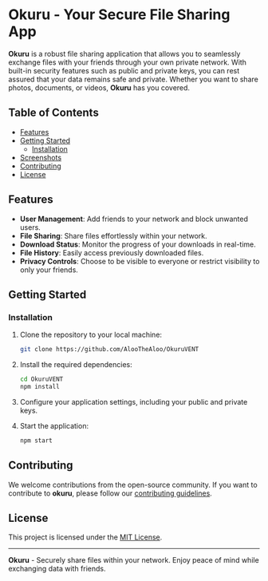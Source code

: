 # Okuru - Your Secure File Sharing App

**Okuru** is a robust file sharing application that allows you to seamlessly exchange files with your friends through your own private network. With built-in security features such as public and private keys, you can rest assured that your data remains safe and private. Whether you want to share photos, documents, or videos, **Okuru** has you covered.

## Table of Contents

- [Features](#features)
- [Getting Started](#getting-started)
  - [Installation](#installation)
- [Screenshots](#screenshots)
- [Contributing](#contributing)
- [License](#license)

## Features

- **User Management**: Add friends to your network and block unwanted users.
- **File Sharing**: Share files effortlessly within your network.
- **Download Status**: Monitor the progress of your downloads in real-time.
- **File History**: Easily access previously downloaded files.
- **Privacy Controls**: Choose to be visible to everyone or restrict visibility to only your friends.

## Getting Started

### Installation

1. Clone the repository to your local machine:

   ```bash
   git clone https://github.com/AlooTheAloo/OkuruVENT
   ```

2. Install the required dependencies:

   ```bash
   cd OkuruVENT
   npm install
   ```

3. Configure your application settings, including your public and private keys.

4. Start the application:

   ```bash
   npm start
   ```
   
## Contributing

We welcome contributions from the open-source community. If you want to contribute to **okuru**, please follow our [contributing guidelines](CONTRIBUTING.md).

## License

This project is licensed under the [MIT License](LICENSE).

---

**Okuru** - Securely share files within your network. Enjoy peace of mind while exchanging data with friends.
